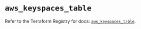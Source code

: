# `aws_keyspaces_table`

Refer to the Terraform Registry for docs: [`aws_keyspaces_table`](https://registry.terraform.io/providers/hashicorp/aws/6.3.0/docs/resources/keyspaces_table).

